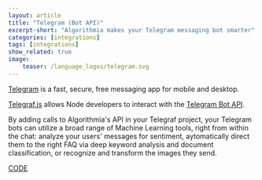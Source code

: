 ```yaml
---
layout: article
title: "Telegram (Bot API)"
excerpt-short: "Algorithmia makes your Telegram messaging bot smarter"
categories: [integrations]
tags: [integrations]
show_related: true
image:
    teaser: /language_logos/telegram.svg
---
```


[Telegram](https://telegram.me) is a fast, secure, free messaging app for mobile and desktop.

[Telegraf.js](http://telegraf.js.org) allows Node developers to interact with the [Telegram Bot API](https://core.telegram.org/bots/api).

By adding calls to Algorithmia's API in your Telegraf project, your Telegram bots can utilize a broad range of Machine Learning tools, right from within the chat: analyze your users' messages for sentiment, aytomatically direct them to the right FAQ via deep keyword analysis and document classification, or recognize and transform the images they send.

<a href="https://github.com/telegraf/colorizer-bot/" class="btn btn-default btn-primary"><i class="fa fa-github" aria-hidden="true"></i> CODE</a>
